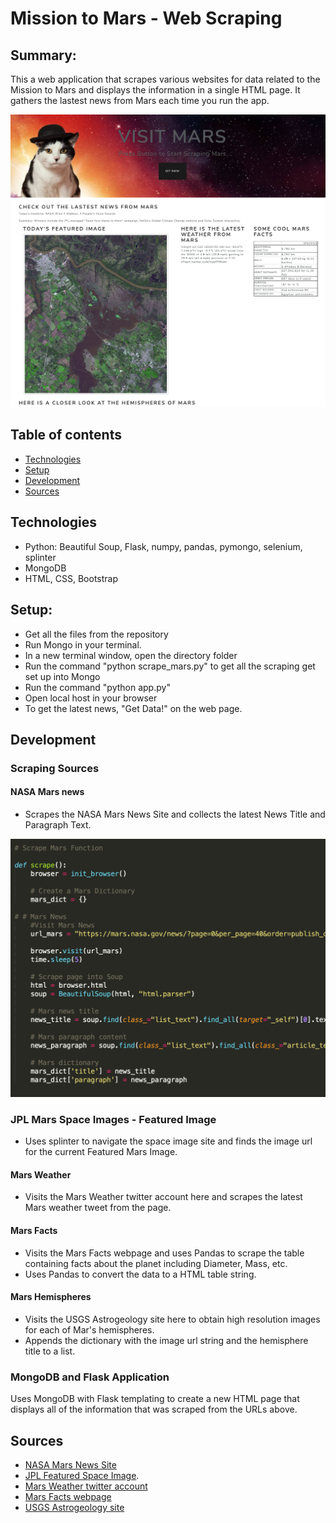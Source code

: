 # Mission to Mars - Web Scraping 

## Summary: 
This a web application that scrapes various websites for data related to the Mission to Mars and displays the information in a single HTML page. It gathers the lastest news from Mars each time you run the app. 

![](Screenshots/Webpage.png)

## Table of contents
* [Technologies](#technologies)
* [Setup](#setup)
* [Development](#development)
* [Sources](#sources)

## Technologies 
* Python: Beautiful Soup, Flask, numpy, pandas, pymongo, selenium, splinter
* MongoDB
* HTML, CSS, Bootstrap 

## Setup:
* Get all the files from the repository 
* Run Mongo in your terminal.
* In a new terminal window, open the directory folder
* Run the command "python scrape_mars.py" to get all the scraping get set up into Mongo
* Run the command "python app.py" 
* Open local host in your browser
* To get the latest news, "Get Data!" on the web page. 


## Development
### Scraping Sources
#### NASA Mars news 
* Scrapes the NASA Mars News Site and collects the latest News Title and Paragraph Text. 

![](Screenshots/scrape.png)

### JPL Mars Space Images - Featured Image
* Uses splinter to navigate the space image site and finds the image url for the current Featured Mars Image.

#### Mars Weather
* Visits the Mars Weather twitter account here and scrapes the latest Mars weather tweet from the page.

#### Mars Facts
* Visits the Mars Facts webpage and uses Pandas to scrape the table containing facts about the planet including Diameter, Mass, etc.
* Uses Pandas to convert the data to a HTML table string.

#### Mars Hemispheres
* Visits the USGS Astrogeology site here to obtain high resolution images for each of Mar's hemispheres.
* Appends the dictionary with the image url string and the hemisphere title to a list. 

### MongoDB and Flask Application
Uses MongoDB with Flask templating to create a new HTML page that displays all of the information that was scraped from the URLs above.

## Sources
* [NASA Mars News Site](https://mars.nasa.gov/news/)
* [JPL Featured Space Image](https://www.jpl.nasa.gov/spaceimages/?search=&category=Mars).
* [Mars Weather twitter account](https://twitter.com/marswxreport?lang=en)
* [Mars Facts webpage](https://space-facts.com/mars/)
* [USGS Astrogeology site](https://astrogeology.usgs.gov/search/results?q=hemisphere+enhanced&k1=target&v1=Mars)




















